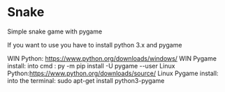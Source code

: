 # Snake
Simple snake game with pygame

If you want to use you have to install python 3.x and pygame

WIN Python: https://www.python.org/downloads/windows/
WIN Pygame install: into cmd : py -m pip install -U pygame --user
Linux Python:https://www.python.org/downloads/source/
Linux Pygame install: into the terminal: sudo apt-get install python3-pygame
